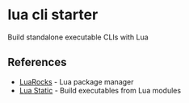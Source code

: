 # lua cli starter

Build standalone executable CLIs with Lua

## References

- [LuaRocks](https://luarocks.org/) - Lua package manager
- [Lua Static](https://github.com/ers35/luastatic) - Build executables from Lua modules


